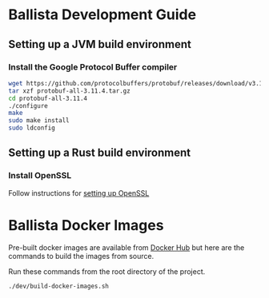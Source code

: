 # Ballista Development Guide

## Setting up a JVM build environment

### Install the Google Protocol Buffer compiler

```bash
wget https://github.com/protocolbuffers/protobuf/releases/download/v3.11.4/protobuf-all-3.11.4.tar.gz
tar xzf protobuf-all-3.11.4.tar.gz
cd protobuf-all-3.11.4
./configure
make
sudo make install
sudo ldconfig
```

## Setting up a Rust build environment

### Install OpenSSL

Follow instructions for [setting up OpenSSL](https://docs.rs/openssl/0.10.28/openssl/)



# Ballista Docker Images

Pre-built docker images are available from [Docker Hub](https://hub.docker.com/orgs/ballistacompute/repositories) but here are the commands to build the images from source.

Run these commands from the root directory of the project.

```bash
./dev/build-docker-images.sh
```